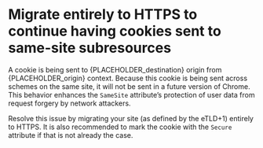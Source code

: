 # Migrate entirely to HTTPS to continue having cookies sent to same-site subresources

A cookie is being sent to {PLACEHOLDER_destination} origin from {PLACEHOLDER_origin} context. Because this cookie is being sent across schemes on the same site, it will not be sent in a future version of Chrome. This behavior enhances the `SameSite` attribute’s protection of user data from request forgery by network attackers.

Resolve this issue by migrating your site (as defined by the eTLD+1) entirely to HTTPS. It is also recommended to mark the cookie with the `Secure` attribute if that is not already the case.
